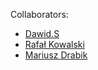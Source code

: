 Collaborators:
- [Dawid.S](https://github.com/DawidKos)
- [Rafał Kowalski](https://github.com/rafkow91)
- [Mariusz Drabik](https://github.com/MariuszDrabik)
